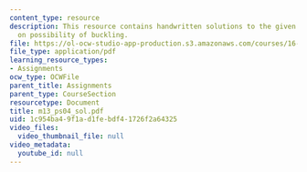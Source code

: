 ```yaml
---
content_type: resource
description: This resource contains handwritten solutions to the given problem set
  on possibility of buckling.
file: https://ol-ocw-studio-app-production.s3.amazonaws.com/courses/16-01-unified-engineering-i-ii-iii-iv-fall-2005-spring-2006/1c954ba49f1ad1febdf41726f2a64325_m13_ps04_sol.pdf
file_type: application/pdf
learning_resource_types:
- Assignments
ocw_type: OCWFile
parent_title: Assignments
parent_type: CourseSection
resourcetype: Document
title: m13_ps04_sol.pdf
uid: 1c954ba4-9f1a-d1fe-bdf4-1726f2a64325
video_files:
  video_thumbnail_file: null
video_metadata:
  youtube_id: null
---
```

